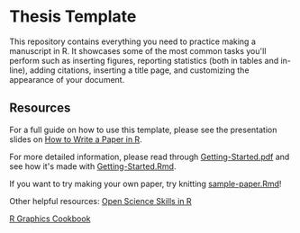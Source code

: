 
# Thesis Template


This repository contains everything you need to practice making a manuscript in R. It showcases some of the most common tasks you'll perform such as inserting figures, reporting statistics (both in tables and in-line), adding citations, inserting a title page, and customizing the appearance of your document.

## Resources

For a full guide on how to use this template, please see the presentation slides on [How to Write a Paper in R](How-to-Write-a-Paper-in-R-PDF.pdf).

For more detailed information, please read through [Getting-Started.pdf](Thesis/Getting-Started.pdf) and see how it's made with [Getting-Started.Rmd](Thesis/Getting-Started.Rmd).

If you want to try making your own paper, try knitting [sample-paper.Rmd](Thesis/sample-paper.Rmd)!

Other helpful resources:
[Open Science Skills in R](https://open-science-skills-in-r.netlify.app/)

[R Graphics Cookbook](https://r-graphics.org/)

